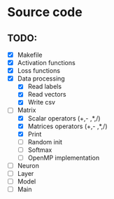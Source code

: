 # Source code

## TODO:

- [x] Makefile
- [x] Activation functions
- [x] Loss functions
- [x] Data processing
  - [x] Read labels
  - [x] Read vectors
  - [x] Write csv
- [ ] Matrix
  - [x] Scalar operators (+,- ,*,/)
  - [x] Matrices operators (+,- ,*,/)
  - [x] Print
  - [ ] Random init
  - [ ] Softmax
  - [ ] OpenMP implementation
- [ ] Neuron
- [ ] Layer
- [ ] Model
- [ ] Main

